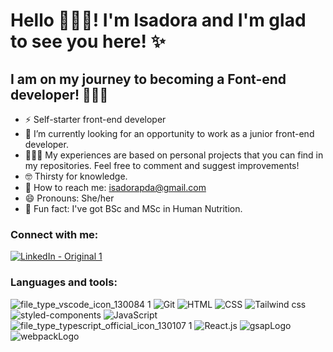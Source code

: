 # Hello 🙋🏽‍♀️! I'm Isadora and I'm glad to see you here! ✨

## I am on my journey to becoming a Font-end developer! 👩🏽‍💻


- ⚡️ Self-starter front-end developer
- 🔭 I’m currently looking for an opportunity to work as a junior front-end developer.
- 👩🏽‍💻 My experiences are based on personal projects that you can find in my repositories. Feel free to comment and suggest improvements!
- 🤓 Thirsty for knowledge.
- 📧 How to reach me: isadorapda@gmail.com
- 😄 Pronouns: She/her
- 🤔 Fun fact: I've got BSc and MSc in Human Nutrition. 


### Connect with me:

[![LinkedIn - Original 1](https://user-images.githubusercontent.com/107930022/194300471-7b6af436-fbb7-4dbf-a04b-8b33c73cead2.svg)](https://www.linkedin.com/in/isadora-pilau-de-almeida-412359b0/)


### Languages and tools:

![file_type_vscode_icon_130084 1](https://user-images.githubusercontent.com/107930022/194299984-e986a0b4-3520-4ce1-b7fe-ab88d0256baf.svg)
![Git](https://user-images.githubusercontent.com/107930022/194300062-1156ced3-6f35-4300-b3f7-c204c4a41d78.svg)
![HTML](https://user-images.githubusercontent.com/107930022/194300296-f9bdba7e-69ff-46c7-9f2e-1580145076a7.svg)
![CSS](https://user-images.githubusercontent.com/107930022/194299854-6d8be348-2f82-4864-9371-9403c61d67c1.svg)
![Tailwind css](https://user-images.githubusercontent.com/107930022/210576081-b9ad89e4-6aa1-423a-8afb-fb87acd92aee.svg)
![styled-components](https://user-images.githubusercontent.com/107930022/194299503-47152a32-601f-4268-aeee-8304d42e3f82.svg)
![JavaScript](https://user-images.githubusercontent.com/107930022/194300132-bee9baad-9ba0-417a-8414-71e48f48721e.svg)
![file_type_typescript_official_icon_130107 1](https://user-images.githubusercontent.com/107930022/194300231-b1369b81-5a0d-4ad6-9d7f-2da486b8ee7b.svg)
![React.js](https://user-images.githubusercontent.com/107930022/194299715-fca16b50-d739-4f8a-aaa3-2a95dc5a28cd.svg)
![gsapLogo](https://user-images.githubusercontent.com/107930022/228518318-6a15ee05-e9e2-42f1-af7d-857771e1be2d.svg)
![webpackLogo](https://user-images.githubusercontent.com/107930022/228518496-d8be83e4-189a-40f5-b880-26ded30826f7.svg)

